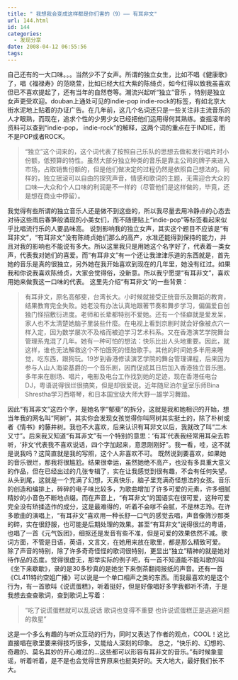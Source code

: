 ```yaml
---
title: " 我想我会变成这样都是你们害的（9）—— 有耳非文"
url: 144.html
id: 144
categories:
  - 发现分享
date: 2008-04-12 06:55:56
tags:
---
```


自己还有的一大口味。。。当然少不了女声。所谓的独立女生，比如不唱《健康歌》了，唱《福禄寿》的范晓萱，比如已经大红大紫的陈绮贞，如今红得以致我虽喜欢但已不喜欢提起了，还有当年的自然卷等。潮流兴起听“独立”音乐 ，特别是独立女声更受欢迎。douban上通处可见的indie-pop indie-rock的标签，有如北京大街水泥地上贴着的办证广告。在几年前，这几个名词还只是一些关注非主流音乐的人才眼熟，而现在，追求个性的少男少女已经把他们运用得何其熟练。查摇滚年的资料可以查到“indie-pop， indie-rock”的解释，这两个词的重点在于INDIE，而不是POP或者ROCK。

> “独立”这个词来的，这个词代表了按照自己乐队的思想去做和发行唱片时小份额，低预算的特性。虽然大部分独立种类的音乐是靠主公司的牌子来进入市场，占取销售份额的，但是他们做决定的过程仍然是依照自己想法的。同样的，独立摇滚可以自由的探究声音，情感和歌词的主题，无需迎合大众的口味—大众和个人口味的利润是不一样的（尽管他们是这样做的，毕竟，还是想在商业中停留）。

我觉得有些所谓的独立音乐人还是做不到这些的，所以我尽量去用冷静点的心态去对待这些雨后春笋般涌现的小美女们，而不随便贴上“indie-pop”等标签看起来似乎比唱流行乐的人要品味高。 说到影响我的独立女声，其实这个题目不应该是“有耳非文”，“有耳非文”没有陈绮贞她们那么的高产，水准还能得到保持的能力，并且对我的影响也不能说有多大。所以这里我只是用她这个名字好了，代表着一类女声，代表我对她们的喜爱。而“有耳非文”有一个还让我津津乐道的东西就是，首先她的音乐是真的很独立，另外她在我开始喜欢到现在的几年里，她没有红过。如果我和你说我喜欢陈绮贞，大家会觉得俗，没新意。所以我宁愿提“有耳非文”，喜欢用她来做我这一口味的代表。 这里先介绍“有耳非文”的一些背景：

> 有耳非文，原名高郁斐，台湾长大。小时候就接受正统音乐及舞蹈的教育，结果教育完全失败。她老没有办法认真地跟著节奏和舞步学习，偏偏爱自创独门怪招敷衍进度。老师和长辈都特别不爱她。还有一个怪癖就是爱发呆，家人也不太清楚她脑子里装些什麼。在电视上看到京剧时就会好像被点穴一样入定，因为数学屡次不及格而被迫学习艺术科系。又在香港演艺学院舞台管理系鬼混了几年。她有一种可怕的想法：快乐比出人头地重要。因此，就这样，谁也无法解救这个不怕饿死的怪胎歌手。其他的时间她多半用来睡觉，吃东西，跟狗玩。19岁到香港修读演艺学院的舞台管理课程，后来因为参与人山人海梁基爵的一个音乐剧，因而促成其日后加入香港独立音乐圈。多年来在剧场、唱片，电影及电台工作找到她的足迹，现在香港任电台DJ，粤语说得很烂很搞笑，但是却很爱说。近年随尼泊尔皇室乐师Bina Shrestha学习西塔琴，和日本国宝级大师大野一雄学习舞踏。

因此“有耳非文”这四个字，是她名字“郁斐”的拆分，这就是我和她相识的开始，想当年我的网名叫“阿树”，其实你会发现女孩觉得你叫阿树其实挺土的，除了朴树或者《情书》的藤井树。我也不大喜欢，后来认识有耳非文以后，我就改了叫“二木又寸”。后来我又知道“有耳非文”有一个特别的意思：‘有耳’代表我经常用耳朵去聆听，‘非文’代表我不喜欢说话，四个字加起来，意思刚刚好”。我一看，哇，这不就是说我吗？这简直就是我的写照，这个人非喜欢不可。 既然说到要喜欢，如果她的音乐很烂，那我将很尴尬。结果很幸运，虽然她绝不高产，也没有多具重大意义的作品，但在已经出过的几张专辑了，实在让我感觉到很有趣，不会有任何失望。从头到尾，这就是一个充满了幻想，天真快乐，脑子里充满奇怪想法的女孩。音乐的创造和编排上，碎碎的电子味比较多，为歌曲增加了许多可爱的元素，许多细腻精妙的小音色不断地点缀。而在声音上，“有耳非文”的国语实在很可爱，这种可爱完全没有矫揉造作的成分，这是最难得的，听着不会嗲不会腻，不是林志玲。在许多歌曲的演唱上，“有耳非文”喜欢用一种长舒一口气的感觉去唱，声音像筛沙那类的碎，实在很舒服，也可能是后期处理的效果。甚至“有耳非文”说得很烂的粤语，也唱了一首《元气饭团》，细抠还是发音有些不准，但是可爱的效果依然不减。歌词方面，不管是日语，英语，文言文，在她用来放在歌里，都是那么精致可爱。 除了声音的特别，除了许多奇奇怪怪的歌词很特别，更显出“独立”精神的就是她对待作品的态度。觉得很虚无，那举实际的例子吧，有一首不知道能不能叫歌的叫《坐下来歇歇》，录的是30多秒真的是她坐下来倒茶翻阅报纸的声音。还有一首《CL411特约空姐广播》可以说是一个单口相声之类的东西。而我最喜欢的是这个行为，有一首歌叫《说谎蛋糕》，听着挺好，但是好像唱好多字我都听不清，于是我想去查查歌词，查到歌词上写着：

> “吃了说谎蛋糕就可以乱说话 歌词也变得不重要 也许说谎蛋糕正是逃避问题的救星”

这是一个多么有趣的与听众互动的行为，同时又表达了作者的观点，COOL！这比直接唱在歌里要来得技巧很多，又能给人深刻的印象。 总之，“快乐的、幻想的、奇趣的、莫名其妙的开心难过的…这些都可以形容有耳非文的音乐。”有时候象童谣，听着听着，是不是也会觉得世界原来也挺美好的。天大地大，最好我们长不大。